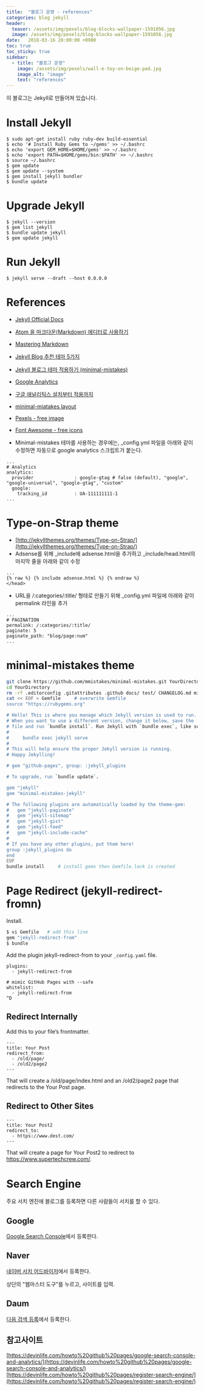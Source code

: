 ```yaml
---
title:  "블로그 운영 - references"
categories: blog jekyll
header:
  teaser: /assets/img/pexels/blog-blocks-wallpaper-1591056.jpg
  image: /assets/img/pexels/blog-blocks-wallpaper-1591056.jpg
date:   2018-03-16 20:00:00 +0900
toc: true
toc_sticky: true
sidebar:
  - title: "블로그 운영"
    image: /assets/img/pexels/wall-e-toy-on-beige-pad.jpg
    image_alt: "image"
    text: "references"
---
```


이 블로그는 Jekyll로 만들어져 있습니다.

# Install Jekyll

```
$ sudo apt-get install ruby ruby-dev build-essential
$ echo '# Install Ruby Gems to ~/gems' >> ~/.bashrc
$ echo 'export GEM_HOME=$HOME/gems' >> ~/.bashrc
$ echo 'export PATH=$HOME/gems/bin:$PATH' >> ~/.bashrc
$ source ~/.bashrc
$ gem update
$ gem update --system
$ gem install jekyll bundler
$ bundle update
```

# Upgrade Jekyll
```
$ jekyll --version
$ gem list jekyll
$ bundle update jekyll
$ gem update jekyll
```

# Run Jekyll
```
$ jekyll serve --draft --host 0.0.0.0
```

# References

* [Jekyll Official Docs][jekyll-docs]
* [Atom 을 마크다운(Markdown) 에디터로 사용하기][atom-guide]
* [Mastering Markdown](https://guides.github.com/features/mastering-markdown/)
* [Jekyll Blog 추천 테마 5가지][jekyll-theme-recommendation]
* [Jekyll 블로그 테마 적용하기 (minimal-mistakes)][jekyll-minimal-mistakes]
* [Google Analytics](https://analytics.google.com/)
* [구글 애널리틱스 설치부터 적용까지](https://milooy.wordpress.com/2016/01/14/google-analtyics-1-intro/)
* [minimal-miatakes layout](https://mmistakes.github.io/minimal-mistakes/docs/layouts/)
* [Pexels - free image](https://www.pexels.com/)
* [Font Awesome - free icons](https://fontawesome.com/icons?d=gallery)

* Minimal-mistakes 테마를 사용하는 경우에는, _config.yml 파일을 아래와 같이 수정하면 자동으로 google analytics 스크립트가 붙는다.

```
...
# Analytics
analytics:
  provider               : google-gtag # false (default), "google", "google-universal", "google-gtag", "custom"
  google:
    tracking_id          : UA-111111111-1
...
```

# Type-on-Strap theme

* [http://jekyllthemes.org/themes/Type-on-Strap/](http://jekyllthemes.org/themes/Type-on-Strap/)
* Adsense를 위해 _include에 adsense.html을 추가하고 _include/head.html의 마지막 줄을 아래와 같이 수정

```
...
{% raw %} {% include adsense.html %} {% endraw %}
</head>
```

* URL을 /:categories/:title/ 형태로 만들기 위해 _config.yml 파일에 아래와 같이 permalink 라인을 추가

```
...
# PAGINATION
permalink: /:categories/:title/
paginate: 5
paginate_path: "blog/page:num"
...
```

# minimal-mistakes theme

```bash
git clone https://github.com/mmistakes/minimal-mistakes.git YourDirectory
cd YourDirectory
rm -rf .editorconfig .gitattributes .github docs/ test/ CHANGELOG.md minimal-mistakes-jekyll.gemspec README.md screenshot-layouts.png screenshot.png    # remove unnecessary files
cat << EOF > Gemfile     # overwrite Gemfile
source "https://rubygems.org"

# Hello! This is where you manage which Jekyll version is used to run.
# When you want to use a different version, change it below, save the
# file and run `bundle install`. Run Jekyll with `bundle exec`, like so:
#
#     bundle exec jekyll serve
#
# This will help ensure the proper Jekyll version is running.
# Happy Jekylling!

# gem "github-pages", group: :jekyll_plugins

# To upgrade, run `bundle update`.

gem "jekyll"
gem "minimal-mistakes-jekyll"

# The following plugins are automatically loaded by the theme-gem:
#   gem "jekyll-paginate"
#   gem "jekyll-sitemap"
#   gem "jekyll-gist"
#   gem "jekyll-feed"
#   gem "jekyll-include-cache"
#
# If you have any other plugins, put them here!
group :jekyll_plugins do
end
EOF
bundle install     # install gems then Gemfile.lock is created
```

# Page Redirect (jekyll-redirect-fromn)

Install.

```bash
$ vi Gemfile   # add this line
gem "jekyll-redirect-from"
$ bundle
```

Add the plugin jekyll-redirect-from to your `_config.yaml` file.

```
plugins:
  - jekyll-redirect-from

# mimic GitHub Pages with --safe
whitelist:
  - jekyll-redirect-from
^D
```

## Redirect Internally

Add this to your file’s frontmatter.

```
---
title: Your Post
redirect_from:
  - /old/page/
  - /old2/page2
---
```

That will create a /old/page/index.html and an /old2/page2 page that redirects to the Your Post page.

## Redirect to Other Sites

```
---
title: Your Post2
redirect_to:
  - https://www.dest.com/
---
```

That will create a page for Your Post2 to redirect to https://www.supertechcrew.com/.

# Search Engine

주요 서치 엔진에 블로그를 등록하면 다른 사람들이 서치를 할 수 있다.

## Google

[Google Search Console](https://search.google.com/search-console/about)에서 등록한다.

## Naver

[네이버 서치 어드바이저](https://searchadvisor.naver.com/)에서 등록한다.

상단의 "웹마스터 도구"를 누르고, 사이트를 입력.

## Daum

[다음 검색 등록](https://register.search.daum.net/index.daum)에서 등록한다.

## 참고사이트

[https://devinlife.com/howto%20github%20pages/google-search-console-and-analytics/](https://devinlife.com/howto%20github%20pages/google-search-console-and-analytics/)
[https://devinlife.com/howto%20github%20pages/register-search-engine/](https://devinlife.com/howto%20github%20pages/register-search-engine/)


[jekyll-docs]: https://jekyllrb.com/docs/home
[jekyll-gh]:   https://github.com/jekyll/jekyll
[jekyll-talk]: https://talk.jekyllrb.com/
[jekyll-theme-recommendation]: https://isme2n.github.io/devlog/2017/03/09/Blog-Jekyll-theme/
[atom-guide]:  http://futurecreator.github.io/2016/06/14/atom-as-markdown-editor/
[jekyll-minimal-mistakes]: https://junhobaik.github.io/jekyll-apply-theme/
